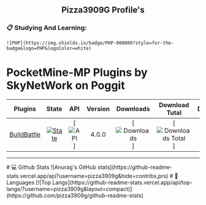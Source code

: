 <h2 align="center">Pizza3909G Profile's</h2>

### 📋 Studying And Learning:
    ![PHP](https://img.shields.io/badge/PHP-000000?style=for-the-badge&logo=PHP&logoColor=white)
    
    
# PocketMine-MP Plugins by SkyNetWork on Poggit

| Plugins | State | API | Version | Downloads | Download Tutal | Date | Authors |
| :-----: | :---: | :-: | :-----: | :-------: | :------------: | :--: | :-----: |
| [BuildBattle]() | [![State]()]() | [![API]()] | 4.0.0 | [![Downloads]()] | [![Downloads Total]()] | --/--/-- | --- |
<hr>
# 💻 Github Stats
![Anurag's GitHub stats](https://github-readme-stats.vercel.app/api?username=pizza3909g&hide=contribs,prs)
# 📘Languages
[![Top Langs](https://github-readme-stats.vercel.app/api/top-langs/?username=pizza3909g&layout=compact)](https://github.com/pizza3909g/github-readme-stats)
